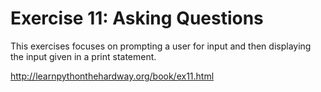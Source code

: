 # Exercise 11: Asking Questions

This exercises focuses on prompting a user for input and then displaying the input given in a print statement.

http://learnpythonthehardway.org/book/ex11.html
